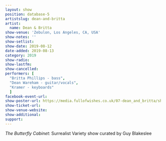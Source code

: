 ```yaml
---
layout: show
position: database-5
artistslug: dean-and-britta
artist:
  name: Dean & Britta
show-venue: 'Zebulon, Los Angeles, CA, USA'
show-notes: ''
show-setlist:
show-date: 2019-08-12
date-added: 2019-08-13
category: 2019
show-radio:
show-lastfm:
show-cancelled:
performers: [
  "Britta Phillips - bass",
  "Dean Wareham - guitar/vocals",
  "Kramer - keyboards"
  ]
facebook-event-url:
show-poster-url: https://media.fullofwishes.co.uk/07-dean_and_britta/show_assets/2019-08-12/2019-08-12-dean-britta-butterfly-cabinet-poster.jpg
show-ticket-url: 
show-venue-website:
show-additional:
support:
---
```

_The Butterfly Cabinet_: Surrealist Variety show curated by Guy Blakeslee 
